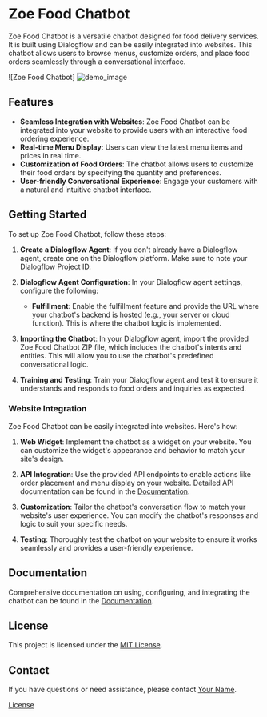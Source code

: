 # Zoe Food Chatbot

Zoe Food Chatbot is a versatile chatbot designed for food delivery services. It is built using Dialogflow and can be easily integrated into websites. This chatbot allows users to browse menus, customize orders, and place food orders seamlessly through a conversational interface.

![Zoe Food Chatbot] ![demo_image](https://github.com/biswadeep-roy/Zoe-Food-Chatbot-Dialogflow/assets/74821633/8cac8ca6-7078-4107-8d4a-195573740fbc)



## Features

- **Seamless Integration with Websites**: Zoe Food Chatbot can be integrated into your website to provide users with an interactive food ordering experience.
- **Real-time Menu Display**: Users can view the latest menu items and prices in real time.
- **Customization of Food Orders**: The chatbot allows users to customize their food orders by specifying the quantity and preferences.
- **User-friendly Conversational Experience**: Engage your customers with a natural and intuitive chatbot interface.

## Getting Started

To set up Zoe Food Chatbot, follow these steps:

1. **Create a Dialogflow Agent**: If you don't already have a Dialogflow agent, create one on the Dialogflow platform. Make sure to note your Dialogflow Project ID.

2. **Dialogflow Agent Configuration**: In your Dialogflow agent settings, configure the following:

   - **Fulfillment**: Enable the fulfillment feature and provide the URL where your chatbot's backend is hosted (e.g., your server or cloud function). This is where the chatbot logic is implemented.

3. **Importing the Chatbot**: In your Dialogflow agent, import the provided Zoe Food Chatbot ZIP file, which includes the chatbot's intents and entities. This will allow you to use the chatbot's predefined conversational logic.

4. **Training and Testing**: Train your Dialogflow agent and test it to ensure it understands and responds to food orders and inquiries as expected.

### Website Integration

Zoe Food Chatbot can be easily integrated into websites. Here's how:

1. **Web Widget**: Implement the chatbot as a widget on your website. You can customize the widget's appearance and behavior to match your site's design.

2. **API Integration**: Use the provided API endpoints to enable actions like order placement and menu display on your website. Detailed API documentation can be found in the [Documentation](docs/API.md).

3. **Customization**: Tailor the chatbot's conversation flow to match your website's user experience. You can modify the chatbot's responses and logic to suit your specific needs.

4. **Testing**: Thoroughly test the chatbot on your website to ensure it works seamlessly and provides a user-friendly experience.

## Documentation

Comprehensive documentation on using, configuring, and integrating the chatbot can be found in the [Documentation](docs/).


## License

This project is licensed under the [MIT License](LICENSE).

## Contact

If you have questions or need assistance, please contact [Your Name](mailto:biswadeeproy1230@gmail.com).


[License](LICENSE)

